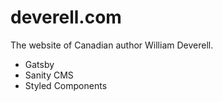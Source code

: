 # deverell.com

The website of Canadian author William Deverell.

- Gatsby
- Sanity CMS
- Styled Components
